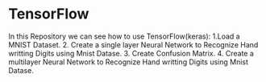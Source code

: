 # TensorFlow

In this Repository we can see how to use TensorFlow(keras):
1.Load a MNIST Dataset.
2. Create a single layer Neural Network to Recognize Hand writting Digits using Mnist Datase.
3. Create Confusion Matrix.
4.  Create a multilayer Neural Network to Recognize Hand writting Digits using Mnist Datase.
